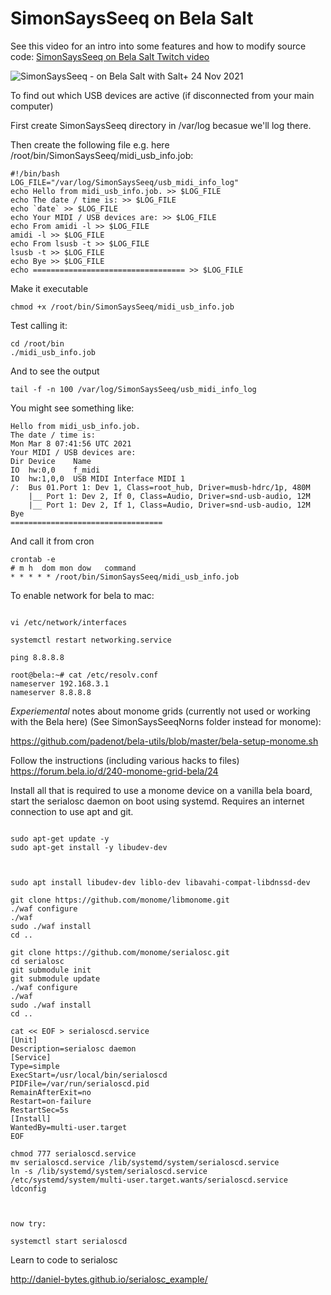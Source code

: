 # SimonSaysSeeq on Bela Salt 

See this video for an intro into some features and how to modify source code: [SimonSaysSeeq on Bela Salt Twitch video](https://www.twitch.tv/videos/885185134)

![SimonSaysSeeq - on Bela Salt with Salt+ 24 Nov 2021](https://user-images.githubusercontent.com/485218/143320241-88c7fbc3-f101-4f58-8a5e-9443cc83ecad.png)

To find out which USB devices are active (if disconnected from your main computer)

First create SimonSaysSeeq directory in /var/log becasue we'll log there.

Then create the following file e.g. here /root/bin/SimonSaysSeeq/midi_usb_info.job:

```
#!/bin/bash
LOG_FILE="/var/log/SimonSaysSeeq/usb_midi_info_log"
echo Hello from midi_usb_info.job. >> $LOG_FILE
echo The date / time is: >> $LOG_FILE
echo `date` >> $LOG_FILE
echo Your MIDI / USB devices are: >> $LOG_FILE
echo From amidi -l >> $LOG_FILE
amidi -l >> $LOG_FILE
echo From lsusb -t >> $LOG_FILE
lsusb -t >> $LOG_FILE
echo Bye >> $LOG_FILE
echo ================================== >> $LOG_FILE
```


Make it executable
```
chmod +x /root/bin/SimonSaysSeeq/midi_usb_info.job
```

Test calling it:
```
cd /root/bin
./midi_usb_info.job
```

And to see the output
```
tail -f -n 100 /var/log/SimonSaysSeeq/usb_midi_info_log
```

You might see something like:
```
Hello from midi_usb_info.job.
The date / time is:
Mon Mar 8 07:41:56 UTC 2021
Your MIDI / USB devices are:
Dir Device    Name
IO  hw:0,0    f_midi
IO  hw:1,0,0  USB MIDI Interface MIDI 1
/:  Bus 01.Port 1: Dev 1, Class=root_hub, Driver=musb-hdrc/1p, 480M
    |__ Port 1: Dev 2, If 0, Class=Audio, Driver=snd-usb-audio, 12M
    |__ Port 1: Dev 2, If 1, Class=Audio, Driver=snd-usb-audio, 12M
Bye
==================================
```


And call it from cron
```
crontab -e
# m h  dom mon dow   command
* * * * * /root/bin/SimonSaysSeeq/midi_usb_info.job
```


To enable network for bela to mac:

```

vi /etc/network/interfaces

systemctl restart networking.service

ping 8.8.8.8

root@bela:~# cat /etc/resolv.conf 
nameserver 192.168.3.1
nameserver 8.8.8.8

```

*Experiemental* notes about monome grids (currently not used or working with the Bela here) (See SimonSaysSeeqNorns folder instead for monome):

https://github.com/padenot/bela-utils/blob/master/bela-setup-monome.sh

Follow the instructions (including various hacks to files)
https://forum.bela.io/d/240-monome-grid-bela/24

Install all that is required to use a monome device on a vanilla bela board,
start the serialosc daemon on boot using systemd.
Requires an internet connection to use apt and git.


```

sudo apt-get update -y
sudo apt-get install -y libudev-dev



sudo apt install libudev-dev liblo-dev libavahi-compat-libdnssd-dev 

git clone https://github.com/monome/libmonome.git
./waf configure
./waf
sudo ./waf install
cd ..

git clone https://github.com/monome/serialosc.git
cd serialosc
git submodule init
git submodule update
./waf configure
./waf
sudo ./waf install
cd ..

cat << EOF > serialoscd.service
[Unit]
Description=serialosc daemon
[Service]
Type=simple
ExecStart=/usr/local/bin/serialoscd
PIDFile=/var/run/serialoscd.pid
RemainAfterExit=no
Restart=on-failure
RestartSec=5s
[Install]
WantedBy=multi-user.target
EOF

chmod 777 serialoscd.service
mv serialoscd.service /lib/systemd/system/serialoscd.service
ln -s /lib/systemd/system/serialoscd.service /etc/systemd/system/multi-user.target.wants/serialoscd.service
ldconfig



now try: 

systemctl start serialoscd

```

Learn to code to serialosc

http://daniel-bytes.github.io/serialosc_example/
